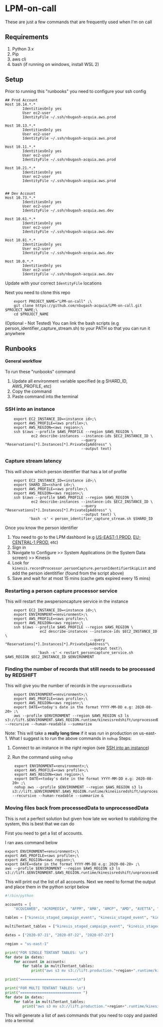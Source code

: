 # LPM-on-call
These are just a few commands that are frequently used when I'm on call

## Requirements
1. Python 3.x
2. Pip
3. aws cli
4. bash (if running on windows, install WSL 2)

## Setup
Prior to running this "runbooks" you need to configure your ssh config

```
## Prod Account
Host 10.14.*.*
        IdentitiesOnly yes
        User ec2-user
        IdentityFile ~/.ssh/nbugash-acquia.aws.prod

Host 10.13.*.*
        IdentitiesOnly yes
        User ec2-user
        IdentityFile ~/.ssh/nbugash-acquia.aws.prod

Host 10.11.*.*
        IdentitiesOnly yes
        User ec2-user
        IdentityFile ~/.ssh/nbugash-acquia.aws.prod

Host 10.21.*.*
        IdentitiesOnly yes
        User ec2-user
        IdentityFile ~/.ssh/nbugash-acquia.aws.prod


## Dev Account
Host 10.73.*.*
        IdentitiesOnly yes
        User ec2-user
        IdentityFile ~/.ssh/nbugash-acquia.aws.dev

Host 10.61.*.*
        IdentitiesOnly yes
        User ec2-user
        IdentityFile ~/.ssh/nbugash-acquia.aws.dev

Host 10.81.*.*
        IdentitiesOnly yes
        User ec2-user
        IdentityFile ~/.ssh/nbugash-acquia.aws.dev

Host 10.0.*.*
        IdentitiesOnly yes
        User ec2-user
        IdentityFile ~/.ssh/nbugash-acquia.aws.dev
```
Update with your correct `IdentityFile` locations

Next you need to clone this repo

        export PROJECT_NAME="LPM-on-call" ;\
        git clone https://github.com/nbugash-acquia/LPM-on-call.git $PROJECT_NAME;\
        cd $PROJECT_NAME

(Optional - Not Tested)
You can link the bash scripts (e.g person_identifier_capture_stream.sh) to your PATH so that you can run it anywhere


## Runbooks
#### General workflow
To run these "runbooks" command
1. Update all environment variable specified (e.g SHARD_ID, AWS_PROFILE, etc)
2. Copy the command
3. Paste command into the terminal

### SSH into an instance

        export EC2_INSTANCE_ID=<instance id>;\
        export AWS_PROFILE=<aws profile>;\
        export AWS_REGION=<aws region>;\
        ssh $(aws --profile $AWS_PROFILE --region $AWS_REGION \
                ec2 describe-instances --instance-ids $EC2_INSTANCE_ID \
                                       --query "Reservations[*].Instances[*].PrivateIpAddress" \
                                       --output text)

### Capture stream latency
This will show which person identifier that has a lot of profile

        export EC2_INSTANCE_ID=<instance id>;\
        export SHARD_ID=<shard id>;\
        export AWS_PROFILE=<aws profile>;\
        export AWS_REGION=<aws region>;\
        ssh $(aws --profile $AWS_PROFILE --region $AWS_REGION \
                ec2 describe-instances --instance-ids $EC2_INSTANCE_ID \
                                       --query "Reservations[*].Instances[*].PrivateIpAddress" \
                                       --output text) \
               'bash -s' < person_identifier_capture_stream.sh $SHARD_ID
               
Once you know the person identifier 
1. You need to go to the LPM dashbord (e.g [US-EAST-1 PROD](us-east-1.lift.acquia.com), [EU-CENTRAL-1 PROD](eu-central-1.lift.acquia.com), etc)
2. Sign in
3. Navigate to Configure >> System Applications (in the System Data screen) >> Kinesis
4. Look for `kinesis.recordProcessor.personCapture.personIdentifierSkipList` and add the person identitifier (found from the script above)
5. Save and wait for at most 15 mins (cache gets expired every 15 mins)

### Restarting a person capture processor service
This will restart the awspersoncapture service in the instance

        export EC2_INSTANCE_ID=<instance id>;\
        export ENVIRONMENT=<environment>;\
        export AWS_PROFILE=<aws profile>;\
        export AWS_REGION=<aws region>;\
        ssh $(aws --profile $AWS_PROFILE --region $AWS_REGION \
                    ec2 describe-instances --instance-ids $EC2_INSTANCE_ID \
                                           --query "Reservations[*].Instances[*].PrivateIpAddress"\
                                           --output text)\
                   'bash -s' < restart_personcapture_service.sh $AWS_REGION $EC2_INSTANCE_ID $ENVIRONMENT
                   

### Finding the number of records that still needs to be processed by REDSHIFT
This will give you the number of records in the `unprocessedData`

        export ENVIRONMENT=<environment>;\
        export AWS_PROFILE=<aws profile>;\
        export AWS_REGION=<aws region>;\
        export DATE=<today's date in the format YYYY-MM-DD e.g: 2020-08-20> ;\
        aws --profile $ENVIRONMENT --region $AWS_REGION s3 ls s3://lift.$ENVIRONMENT.$AWS_REGION.runtime/kinesisredshift/unprocessedData/$DATE --recursive --human-readable --summarize

Note: This will take a **really long time** if it was run in production on us-east-1. What I suggest is to run the above commands in `nohup`
Steps:
1. Connect to an instance in the right region (see [SSH into an instance](#ssh-into-an-instance))
2. Run the command using `nohup`
        
        export ENVIRONMENT=<environment>;\
        export AWS_PROFILE=<aws profile>;\
        export AWS_REGION=<aws region>;\
        export DATE=<today's date in the format YYYY-MM-DD e.g: 2020-08-20> ;\
        nohup aws --profile $ENVIRONMENT --region $AWS_REGION s3 ls s3://lift.$ENVIRONMENT.$AWS_REGION.runtime/kinesisredshift/unprocessedData/$DATE --recursive --human-readable --summarize &
        
### Moving files back from processedData to unprocessedData
This is not a perfect solution but given how late we worked to stabilizing the system, this is best that we can do

First you need to get a list of accounts.

I ran aws command below
		
	export ENVIRONMENT=<environment>;\
	export AWS_PROFILE=<aws profile>;\
	export AWS_REGION=<aws region>;\
	export DATE=<date in the format YYYY-MM-DD e.g: 2020-08-20> ;\
	aws --profile $ENVIRONMENT --region $AWS_REGION s3 ls s3://lift.$ENVIRONMENT.$AWS_REGION.runtime/kinesisredshift/unprocessedData/$DATE

This will print out the list of all accounts. Next we need to format the output and place them in the python script below

```python
#!/bin/python

accounts = [
	"ACQUIAWEB", "ACROMEDIA", "AFPM", "AMA", "AMCP", "AMD", "AVETTA", "BACredomatic", "BCBSMN", "BESSEMER", "BLACKBOARD", "CASE", "CCF", "CDW", "CHARLESRIVERLABS", "CHEP", "CHEVRON", "COMMUNITYHEALTH", "CONAGRA", "CORELLE", "CUMMINS", "DONNELLEY", "EASTERNBANK", "EGNYTE", "ELEVATEDTHIRD", "ENTERPRISEBANK", "FAMILYTALK", "FANNIEMAE", "FFW", "FIRSTHAWAIIANBANK", "FSU", "GLOBALATLANTIC", "GRANDCANYONUNI", "ILAO", "INFOVISTA", "JCCMANHATTAN", "JEWELERSMUTUAL", "JohnnsonOutdoors", "KBR", "KCTS", "KRONOS", "LODGECASTIRON", "MARS", "MDVIP", "MSK", "MULESOFT", "NABORS", "NASDAQ", "NEWELL", "NJPA", "NORTHWELL", "NYITS", "OOMPH", "OSU", "PANASONIC", "PAYCHEX", "PERFORCE", "PHASE2", "PatientPoint", "RELATEDCOMPANIES", "RLHC", "RODANFIELDS", "SECURITYBENEFIT", "STAPLES", "STAPLESINC", "STEWARD", "SUMMIT", "TEC", "TEXASCAPITAL", "UCLAEXT", "UNITEDRENTALS", "UNIVOFWASHINGTON", "UNIVUTAHHEALTH", "UNLEASHED", "UnderwritersLaborat", "Videotron", "Voya", "WEBSTERBANK", "WENDYS", "WRF"]

tables = ["kinesis_staged_campaign_event", "kinesis_staged_event", "kinesis_staged_matched_segment", "kinesis_staged_person", "kinesis_staged_person_identifier", "kinesis_staged_person_ranking", "kinesis_staged_person_ranking_item", "kinesis_staged_person_ranking_summary", "kinesis_staged_touch"]

multiTentant_tables = ["kinesis_staged_campaign_event", "kinesis_staged_customer_content", "kinesis_staged_event", "kinesis_staged_matched_segment", "kinesis_staged_person", "kinesis_staged_person_identifier", "kinesis_staged_person_link", "kinesis_staged_person_ranking", "kinesis_staged_person_ranking_item", "kinesis_staged_person_ranking_summary", "kinesis_staged_touch"]

dates = ["2020-07-21", "2020-07-22", "2020-07-23"]

region = "us-east-1"

print("FOR SINGLE TENTANT TABLES: \n")
for date in dates:
	for account in accounts:
		for table in multiTentant_tables:
			print("aws s3 mv s3://lift.production."+region+".runtime/kinesisredshift/processedData/" + date +"/" + account + "/"+ table + "/ s3://lift.production."+region+".runtime/kinesisredshift/unprocessedData/"+ date + "/" + account + "/"+ table +"/ --recursive ;\\")

print("==========================\n")

print("FOR MULTI TENTANT TABLES: \n")
print("============================ ")
for date in dates:
	for table in multiTentant_tables:
		print("aws s3 mv s3://lift.production."+region+".runtime/kinesisredshift/processedData/"+ date +"/" + table + "/ s3://lift.production." + region + ".runtime/kinesisredshift/unprocessedData/"+ date + "/" + table + "/ --recursive ;\\")
```

This will generate a list of aws commands that you need to copy and pasted into a terminal
